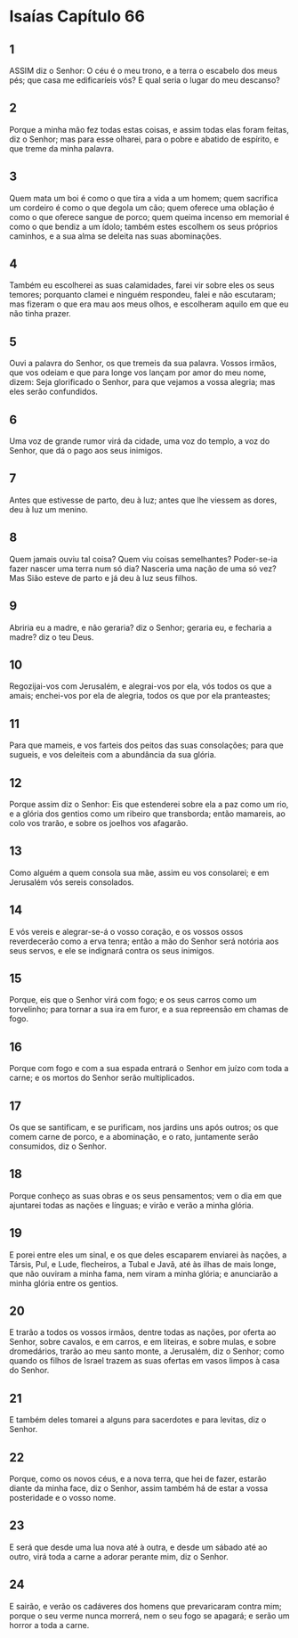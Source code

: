 # Isaías Capítulo 66

## 1
ASSIM diz o Senhor: O céu é o meu trono, e a terra o escabelo dos meus pés; que casa me edificaríeis vós? E qual seria o lugar do meu descanso?

## 2
Porque a minha mão fez todas estas coisas, e assim todas elas foram feitas, diz o Senhor; mas para esse olharei, para o pobre e abatido de espírito, e que treme da minha palavra.

## 3
Quem mata um boi é como o que tira a vida a um homem; quem sacrifica um cordeiro é como o que degola um cão; quem oferece uma oblação é como o que oferece sangue de porco; quem queima incenso em memorial é como o que bendiz a um ídolo; também estes escolhem os seus próprios caminhos, e a sua alma se deleita nas suas abominações.

## 4
Também eu escolherei as suas calamidades, farei vir sobre eles os seus temores; porquanto clamei e ninguém respondeu, falei e não escutaram; mas fizeram o que era mau aos meus olhos, e escolheram aquilo em que eu não tinha prazer.

## 5
Ouvi a palavra do Senhor, os que tremeis da sua palavra. Vossos irmãos, que vos odeiam e que para longe vos lançam por amor do meu nome, dizem: Seja glorificado o Senhor, para que vejamos a vossa alegria; mas eles serão confundidos.

## 6
Uma voz de grande rumor virá da cidade, uma voz do templo, a voz do Senhor, que dá o pago aos seus inimigos.

## 7
Antes que estivesse de parto, deu à luz; antes que lhe viessem as dores, deu à luz um menino.

## 8
Quem jamais ouviu tal coisa? Quem viu coisas semelhantes? Poder-se-ia fazer nascer uma terra num só dia? Nasceria uma nação de uma só vez? Mas Sião esteve de parto e já deu à luz seus filhos.

## 9
Abriria eu a madre, e não geraria? diz o Senhor; geraria eu, e fecharia a madre? diz o teu Deus.

## 10
Regozijai-vos com Jerusalém, e alegrai-vos por ela, vós todos os que a amais; enchei-vos por ela de alegria, todos os que por ela pranteastes;

## 11
Para que mameis, e vos farteis dos peitos das suas consolações; para que sugueis, e vos deleiteis com a abundância da sua glória.

## 12
Porque assim diz o Senhor: Eis que estenderei sobre ela a paz como um rio, e a glória dos gentios como um ribeiro que transborda; então mamareis, ao colo vos trarão, e sobre os joelhos vos afagarão.

## 13
Como alguém a quem consola sua mãe, assim eu vos consolarei; e em Jerusalém vós sereis consolados.

## 14
E vós vereis e alegrar-se-á o vosso coração, e os vossos ossos reverdecerão como a erva tenra; então a mão do Senhor será notória aos seus servos, e ele se indignará contra os seus inimigos.

## 15
Porque, eis que o Senhor virá com fogo; e os seus carros como um torvelinho; para tornar a sua ira em furor, e a sua repreensão em chamas de fogo.

## 16
Porque com fogo e com a sua espada entrará o Senhor em juízo com toda a carne; e os mortos do Senhor serão multiplicados.

## 17
Os que se santificam, e se purificam, nos jardins uns após outros; os que comem carne de porco, e a abominação, e o rato, juntamente serão consumidos, diz o Senhor.

## 18
Porque conheço as suas obras e os seus pensamentos; vem o dia em que ajuntarei todas as nações e línguas; e virão e verão a minha glória.

## 19
E porei entre eles um sinal, e os que deles escaparem enviarei às nações, a Társis, Pul, e Lude, flecheiros, a Tubal e Javã, até às ilhas de mais longe, que não ouviram a minha fama, nem viram a minha glória; e anunciarão a minha glória entre os gentios.

## 20
E trarão a todos os vossos irmãos, dentre todas as nações, por oferta ao Senhor, sobre cavalos, e em carros, e em liteiras, e sobre mulas, e sobre dromedários, trarão ao meu santo monte, a Jerusalém, diz o Senhor; como quando os filhos de Israel trazem as suas ofertas em vasos limpos à casa do Senhor.

## 21
E também deles tomarei a alguns para sacerdotes e para levitas, diz o Senhor.

## 22
Porque, como os novos céus, e a nova terra, que hei de fazer, estarão diante da minha face, diz o Senhor, assim também há de estar a vossa posteridade e o vosso nome.

## 23
E será que desde uma lua nova até à outra, e desde um sábado até ao outro, virá toda a carne a adorar perante mim, diz o Senhor.

## 24
E sairão, e verão os cadáveres dos homens que prevaricaram contra mim; porque o seu verme nunca morrerá, nem o seu fogo se apagará; e serão um horror a toda a carne.

